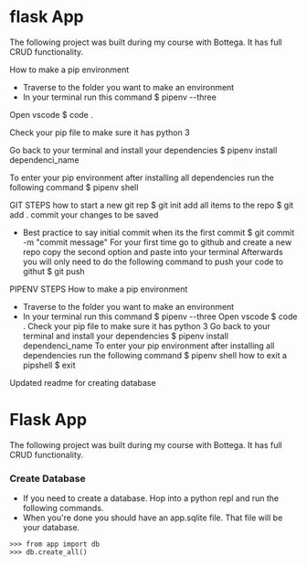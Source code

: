 # flask App

The following project was built during my course with Bottega. It has full CRUD functionality. 

How to make a pip environment
- Traverse to the folder you want to make an environment
- In your terminal run this command
$ pipenv --three

Open vscode
$ code .

Check your pip file to make sure it has python 3

Go back to your terminal and install your dependencies
$ pipenv install dependenci_name

To enter your pip environment after installing all dependencies run the following command
$ pipenv shell




GIT STEPS
how to start a new git rep
$ git init
add all items to the repo
$ git add .
commit your changes to be saved
  - Best practice to say initial commit when its the first commit
$ git commit -m "commit message"
For your first time go to github and create a new repo
copy the second option and paste into your terminal
Afterwards you will only need to do the following command to push your code to githut
$ git push







PIPENV STEPS
How to make a pip environment
- Traverse to the folder you want to make an environment
- In your terminal run this command
$ pipenv --three
Open vscode
$ code .
Check your pip file to make sure it has python 3
Go back to your terminal and install your dependencies
$ pipenv install dependenci_name
To enter your pip environment after installing all dependencies run the following command
$ pipenv shell
how to exit a pipshell
$ exit




Updated readme for creating database
# Flask App
The following project was built during my course with Bottega.  It has full CRUD functionality.
### Create Database
- If you need to create a database.  Hop into a python repl and run the following commands.
- When you're done you should have an app.sqlite file.  That file will be your database.
```
>>> from app import db
>>> db.create_all()
```